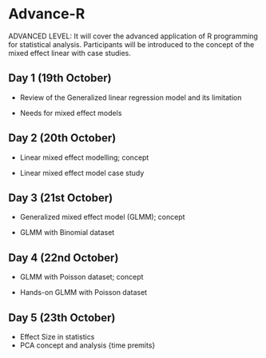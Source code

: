 # Advance-R

ADVANCED LEVEL: It will cover the advanced application of R programming for statistical analysis. Participants will be introduced to the concept of the mixed effect linear with case studies.

## Day 1 (19th October)

* Review of the Generalized linear regression model and its limitation

* Needs for mixed effect models

## Day 2 (20th October)

* Linear mixed effect modelling; concept

* Linear mixed effect model case study

## Day 3 (21st October)

* Generalized mixed effect model (GLMM); concept

* GLMM with Binomial dataset

## Day 4 (22nd October)

* GLMM with Poisson dataset; concept

* Hands-on GLMM with Poisson dataset

## Day 5 (23th October)

* Effect Size in statistics
* PCA concept and analysis {time premits}
